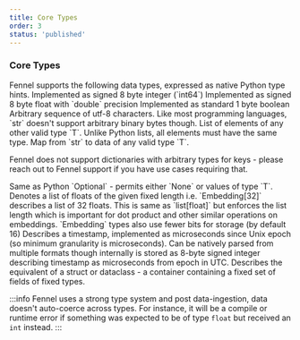 ```yaml
---
title: Core Types
order: 3
status: 'published'
---
```



### Core Types
<Divider>
<LeftSection>
Fennel supports the following data types, expressed as native Python type hints.
<Expandable type="int">
Implemented as signed 8 byte integer (`int64`)
</Expandable>

<Expandable type="float">
Implemented as signed 8 byte float with `double` precision
</Expandable>

<Expandable type="bool">
Implemented as standard 1 byte boolean
</Expandable>

<Expandable type="str">
Arbitrary sequence of utf-8 characters. Like most programming languages, `str` 
doesn't support arbitrary binary bytes though.
</Expandable>

<Expandable type="List[T]">
List of elements of any other valid type `T`. Unlike Python lists, all elements 
must have the same type.
</Expandable>

<Expandable type="dict[T]">
Map from `str` to data of any valid type `T`. 

Fennel does not support dictionaries with arbitrary types for keys - please 
reach out to Fennel support if you have use cases requiring that.
</Expandable>

<Expandable type="Optional[T]">
Same as Python `Optional` - permits either `None` or values of type `T`. 
</Expandable>

<Expandable type="Embedding[int]">
Denotes a list of floats of the given fixed length i.e. `Embedding[32]` 
describes a list of 32 floats. This is same as `list[float]` but enforces the 
list length which is important for dot product and other similar operations on 
embeddings. `Embedding` types also use fewer bits for storage (by default 16)
</Expandable>

<Expandable type="datetime">
Describes a timestamp, implemented as microseconds since Unix epoch (so minimum 
granularity is microseconds). Can be natively parsed from multiple formats though
internally is stored as 8-byte signed integer describing timestamp as microseconds
from epoch in UTC.
</Expandable>

<Expandable type="struct {k1: T1, k2: T2, ...}">
Describes the equivalent of a struct or dataclass - a container containing a 
fixed set of fields of fixed types.
</Expandable>

:::info
Fennel uses a strong type system and post data-ingestion, data doesn't auto-coerce
across types. For instance, it will be a compile or runtime error if something 
was expected to be of type `float` but received an `int` instead.
:::

</LeftSection>
<RightSection>
    <pre snippet="api-reference/data-types#struct_type" />
</RightSection>
</Divider>

